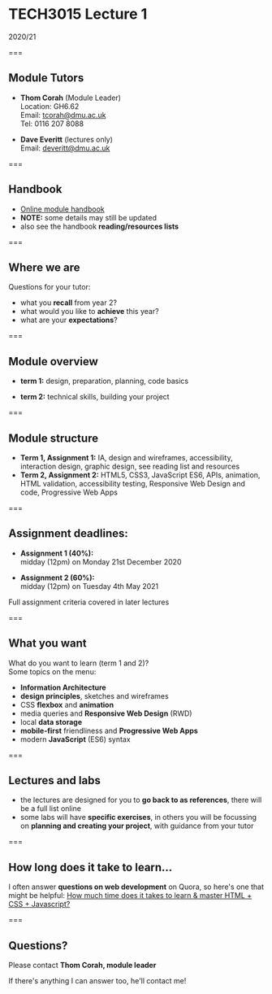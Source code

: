 # TECH3015 Lecture 1

2020/21

===

## Module Tutors

- **Thom Corah** (Module Leader)  
Location: GH6.62  
Email: [tcorah@dmu.ac.uk](mailto:tcorah@dmu.ac.uk)  
Tel: 0116 207 8088

- **Dave Everitt** (lectures only)  
Email: deveritt@dmu.ac.uk

===

## Handbook

<!-- https://tech3015.github.io/lectures/module-handbook.html -->
- [Online module handbook](https://thomcorah.github.io/dmu-multimedia/lab-reader.html?TECH3015-Module-Handbook.md)
- **NOTE:** some details may still be updated
- also see the handbook **reading/resources lists**

===

## Where we are

Questions for your tutor:

- what you **recall** from year 2?
- what would you like to **achieve** this year?
- what are your **expectations**?

===

## Module overview

- **term 1:** design, preparation, planning, code basics

- **term 2:** technical skills, building your project

===

## Module structure

- **Term 1, Assignment 1:** IA, design and wireframes, accessibility, interaction design, graphic design, see reading list and resources
- **Term 2, Assignment 2:** HTML5, CSS3, JavaScript ES6, APIs, animation, HTML validation, accessibility testing, Responsive Web Design and code, Progressive Web Apps

===

## Assignment deadlines:

- **Assignment 1 (40%):**  
midday (12pm) on Monday 21st December 2020

- **Assignment 2 (60%):**  
midday (12pm) on Tuesday 4th May 2021

Full assignment criteria covered in later lectures

===

## What you want

What do you want to learn (term 1 and 2)?  
Some topics on the menu:

- **Information Architecture**
- **design principles**, sketches and wireframes
- CSS **flexbox** and **animation**
- media queries and **Responsive Web Design** (RWD)
- local **data storage**
- **mobile-first** friendliness and **Progressive Web Apps**
- modern **JavaScript** (ES6) syntax

===

## Lectures and labs

- the lectures are designed for you to **go back to as references**, there will be a full list online
- some labs will have **specific exercises**, in others you will be focussing on **planning and creating your project**, with guidance from your tutor

===

## How long does it take to learn…

I often answer **questions on web development** on Quora, so here's one that might be helpful: [How much time does it takes to learn & master HTML + CSS + Javascript?](https://qr.ae/TUhnL4)

===

## Questions?

Please contact **Thom Corah, module leader**

If there's anything I can answer too, he'll contact me!
